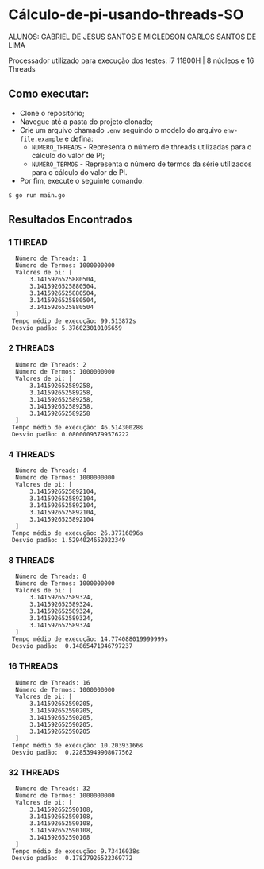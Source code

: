 # Cálculo-de-pi-usando-threads-SO

ALUNOS: GABRIEL DE JESUS SANTOS E MICLEDSON CARLOS SANTOS DE LIMA

Processador utilizado para execução dos testes: i7 11800H | 8 núcleos e 16 Threads

## Como executar:
- Clone o repositório;
- Navegue até a pasta do projeto clonado;
- Crie um arquivo chamado `.env` seguindo o modelo do arquivo `env-file.example` e defina:
    - `NUMERO_THREADS` - Representa o número de threads utilizadas para o cálculo do valor de PI;
    - `NUMERO_TERMOS` - Representa o número de termos da série utilizados para o cálculo do valor de PI.
- Por fim, execute o seguinte comando:
```
$ go run main.go
```

## Resultados Encontrados
### **1 THREAD**
```
  Número de Threads: 1
  Número de Termos: 1000000000
  Valores de pi: [
      3.1415926525880504,
      3.1415926525880504,
      3.1415926525880504,
      3.1415926525880504,
      3.1415926525880504
  ]
 Tempo médio de execução: 99.513872s
 Desvio padão: 5.376023010105659

```
### **2 THREADS** 
```
  Número de Threads: 2
  Número de Termos: 1000000000
  Valores de pi: [
      3.141592652589258,
      3.141592652589258,
      3.141592652589258,
      3.141592652589258,
      3.141592652589258
  ]
 Tempo médio de execução: 46.51430028s
 Desvio padão: 0.08000093799576222
```
### **4 THREADS**
```
  Número de Threads: 4
  Número de Termos: 1000000000
  Valores de pi: [
      3.1415926525892104,
      3.1415926525892104,
      3.1415926525892104,
      3.1415926525892104,
      3.1415926525892104
  ]
 Tempo médio de execução: 26.37716896s
 Desvio padão: 1.5294024652022349
```
### **8 THREADS** 
```
  Número de Threads: 8
  Número de Termos: 1000000000
  Valores de pi: [
      3.141592652589324,
      3.141592652589324,
      3.141592652589324,
      3.141592652589324,
      3.141592652589324
  ]
 Tempo médio de execução: 14.774088019999999s
 Desvio padão:  0.14865471946797237
```
### **16 THREADS** 
```
  Número de Threads: 16
  Número de Termos: 1000000000
  Valores de pi: [
      3.141592652590205,
      3.141592652590205,
      3.141592652590205,
      3.141592652590205,
      3.141592652590205
  ]
 Tempo médio de execução: 10.20393166s
 Desvio padão:  0.22853949908677562
```
### **32 THREADS**
```
  Número de Threads: 32
  Número de Termos: 1000000000
  Valores de pi: [
      3.141592652590108,
      3.141592652590108,
      3.141592652590108,
      3.141592652590108,
      3.141592652590108
  ]
 Tempo médio de execução: 9.73416038s
 Desvio padão:  0.17827926522369772
```
